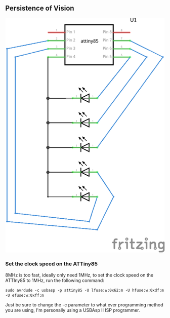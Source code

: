 ## Persistence of Vision

![Circuit Diagram](resources/attiny85_pov.png)


### Set the clock speed on the ATTiny85
8MHz is too fast, ideally only need 1MHz, to set the clock speed on the ATTIny85 to 1MHz, run the following command:

    sudo avrdude -c usbasp -p attiny85 -U lfuse:w:0x62:m -U hfuse:w:0xdf:m -U efuse:w:0xff:m

Just be sure to change the -c parameter to what ever programming method you are using, I'm personally using a USBAsp II ISP programmer.


